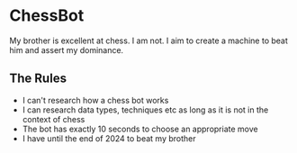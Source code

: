 # ChessBot
My brother is excellent at chess. I am not. I aim to create a machine to beat him and assert my dominance.

## The Rules
- I can't research how a chess bot works
- I can research data types, techniques etc as long as it is not in the context of chess
- The bot has exactly 10 seconds to choose an appropriate move
- I have until the end of 2024 to beat my brother